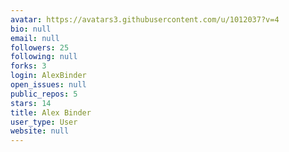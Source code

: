 ```yaml
---
avatar: https://avatars3.githubusercontent.com/u/1012037?v=4
bio: null
email: null
followers: 25
following: null
forks: 3
login: AlexBinder
open_issues: null
public_repos: 5
stars: 14
title: Alex Binder
user_type: User
website: null
---
```

